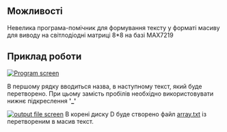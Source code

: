 ## Можливості
Невелика програма-помічник для формування тексту у форматі масиву для виводу на світлодіодні матриці 8*8 на базі MAX7219

## Приклад роботи
[![Program screen](https://github.com/DanyloMelnyk/RetroGames/tools/FontGenerator/pictures/screen.png "Program screen")](https://github.com/DanyloMelnyk/RetroGames/tools/FontGenerator/pictures/screen.png "Program screen")

В першому рядку вводиться назва, в наступному текст, який буде перетворено. При цьому замість пробілів необхідно використовувати нижнє підкреслення **'_'**

[![output file screen](https://github.com/DanyloMelnyk/RetroGames/tools/FontGenerator/pictures/file.png "output file screen")](https://github.com/DanyloMelnyk/RetroGames/tools/FontGenerator/pictures/file.png "output file screen")
В корені диску D буде створено файл [array.txt](https://github.com/DanyloMelnyk/RetroGames/tools/FontGenerator/array.txt "array.txt") із перетвореним в масив текст.